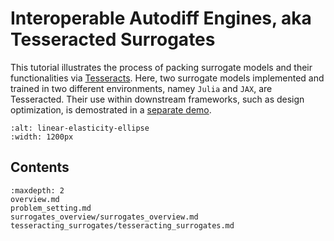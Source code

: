 # Interoperable Autodiff Engines, aka Tesseracted Surrogates

This tutorial illustrates the process of packing surrogate models and their functionalities via <a href="../../../../tesseract-docs/index.html"><span class="product">Tesseracts</span></a>. Here, two surrogate models implemented and trained in two different environments, namey `Julia` and `JAX`, are Tesseracted. Their use within downstream frameworks, such as design optimization, is demostrated in a [separate demo](../optimization_with_surrogates/linear_ellipse_optimization.md).

```{figure} tesseracting_surrogates.png
:alt: linear-elasticity-ellipse
:width: 1200px
```

## Contents
```{toctree}
:maxdepth: 2
overview.md
problem_setting.md
surrogates_overview/surrogates_overview.md
tesseracting_surrogates/tesseracting_surrogates.md
```
